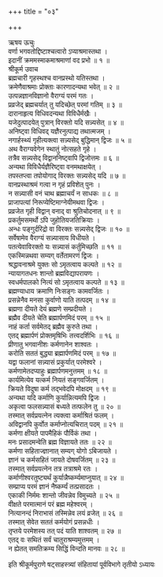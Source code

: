 +++
title = "०३"

+++

ऋषय ऊचुः  
वर्णा भगवतोद्दिष्टाश्चत्वारो ऽप्याश्रमास्तथा ।  
इदानीं क्रममस्माकमाश्रमाणां वद प्रभो ॥ १ ॥  
श्रीकूर्म उवाच  
ब्रह्मचारी गृहस्थश्च वानप्रस्थो यतिस्तथा ।  
क्रमेणैवाश्रमाः प्रोक्ताः कारणादन्यथा भवेत् ॥ २ ॥  
उत्पन्नज्ञानविज्ञानो वैराग्यं परमं गतः ।  
प्रव्रजेद् ब्रह्मचर्यात् तु यदिच्छेत् परमां गतिम् ॥ ३ ॥  
दारानाहृत्य विधिवदन्यथा विविधैर्मखैः ।  
यजेदुत्पादयेत् पुत्रान् विरक्तो यदि सन्न्यसेत् ॥ ४ ॥  
अनिष्ट्वा विधिवद् यज्ञैरनुत्पाद्य तथात्मजम् ।  
नगार्हस्थ्यं गृहीत्यक्त्वा सन्न्यसेद् बुद्धिमान् द्विजः ॥ ५ ॥  
अथ वैराग्यवेगेन स्थातुं नोत्सहते गृहे ।  
तत्रैव सन्न्यसेद् विद्वाननिष्ट्वापि द्विजोत्तमः ॥ ६ ॥  
अन्यथा विविधैर्यज्ञैरिष्ट्वा वनमथाक्षयेत् ।  
तपस्तप्त्वा तपोयोगाद् विरक्तः सन्न्यसेद् यदि ॥ ७ ॥  
वानप्रस्थाश्रमं गत्वा न गृहं प्रविशेत् पुनः ।  
न सन्न्यासी वनं चाथ ब्रह्माचर्यं न साधकः ॥ ८ ॥  
प्राजापत्यां निरूप्येष्टिमाग्नेयीमथवा द्विजः ।  
प्रव्रजेत गृही विद्वान् वनाद् वा श्रुतिचोदनात् ॥ ९ ॥  
प्रकर्तुमसमर्थो ऽपि जुहोतियजतिक्रियाः ।  
अन्धः पङ्गुर्दरिद्रो वा विरक्तः सन्न्यसेद् द्विजः ॥ १० ॥  
सर्वेषामेव वैराग्यं सन्न्यासाय विधीयते ।  
पतत्येवाविरक्तो यः सन्न्यासं कर्तुमिच्छति ॥ ११ ॥  
एकस्मिन्नथवा सम्यग् वर्तेतामरणं द्विजः ।  
श्रद्धावनाश्रमे युक्तः सो ऽमृतत्वाय कल्पते ॥ १२ ॥  
न्यायागतधनः शान्तो ब्रह्मविद्यापरायणः ।  
स्वधर्मपालको नित्यं सो ऽमृतत्वाय कल्पते ॥ १३ ॥  
ब्रह्मण्याधाय क्रमाणि निःसङ्गः कामवर्जितः ।  
प्रसन्नेनैव मनसा कुर्वाणो याति तत्पदम् ॥ १४ ॥  
ब्रह्मणा दीयते देयं ब्रह्मणे सम्प्रदीयते ।  
ब्रह्मैव दीयते चेति ब्रह्मार्पणमिदं परम् ॥ १५ ॥  
नाहं कर्ता सर्वमेतद् ब्रह्मैव कुरुते तथा ।  
एतद् ब्रह्मार्पणं प्रोक्तमृषिभिः तत्त्वदर्शिभिः ॥ १६ ॥  
प्रीणातु भगवानीशः कर्मणानेन शाश्वतः ।  
करोति सततं बुद्ध्या ब्रह्मार्पणमिदं परम् ॥ १७ ॥  
यद्वा फलानां सन्न्यासं प्रकुर्यात् परमेश्वरे ।  
कर्मणामेतदप्याहुः ब्रह्मार्पणमनुत्तमम् ॥ १८ ॥  
कार्यमित्येव यत्कर्म नियतं सङ्गवर्जितम् ।  
क्रियते विदुषा कर्म तद्भवेदपि मोक्षदम् ॥ १९ ॥  
अन्यथा यदि कर्माणि कुर्यान्नित्यमपि द्विजः ।  
अकृत्वा फलसन्न्यासं बध्यते तत्फलेन तु ॥ २० ॥  
तस्मात् सर्वप्रयत्नेन त्यक्त्वा कर्माश्रितं फलम् ।  
अविद्वानपि कुर्वोत कर्माप्नोत्यचिरात् पदम् ॥ २१ ॥  
कर्मणा क्षीयते पापमैहिकं पौर्विकं तथा ।  
मनः प्रसादमन्वेति ब्रह्म विज्ञायते ततः ॥ २२ ॥  
कर्मणा सहिताज्ज्ञानात् सम्यग् योगो ऽबिजायते ।  
ज्ञानं च कर्मसहितं जायते दोषवर्जितम् ॥ २३ ॥  
तस्मात् सर्वप्रयत्नेन तत्र तत्राश्रमे रतः ।  
कर्माणीश्वरतुष्ट्यर्थं कुर्यान्नैष्कर्म्यमाप्नुयात् ॥ २४ ॥  
सम्प्राप्य परमं ज्ञानं नैष्कर्म्यं तत्प्रसादतः ।  
एकाकी निर्ममः शान्तो जीवन्नेव विमुच्यते ॥ २५ ॥  
वीक्षते परमात्मानं परं ब्रह्म महेश्वरम् ।  
नित्यानन्दं निराभासं तस्मिन्नेव लयं व्रजेत् ॥ २६ ॥  
तस्मात् सेवेत सततं कर्मयोगं प्रसन्नधीः ।  
तृप्तये परमेशस्य तत् पदं याति शाश्वतम् ॥ २७ ॥  
एतद् वः सथितं सर्वं चातुराश्रम्यमुत्तमम् ।  
न ह्येतत् समतिक्रम्य सिद्धिं विन्दति मानवः ॥ २८ ॥  
    
इति श्रीकूर्मपुराणे षट्साहस्त्र्यां संहितायां पूर्वविभागे तृतीयो ऽध्यायः
